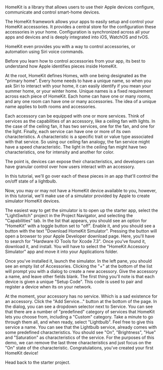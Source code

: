 HomeKit is a library that allows users to use their Apple devices configure, communicate and control smart-home devices.

The HomeKit framework allows your apps to easily setup and control your HomeKit accessories. It provides a central store for the configuration these accessories in your home. Configuration is synchronized across all your apps and devices and is deeply integrated into iOS, WatchOS and tvOS.

HomeKit even provides you with a way to control accessories, or automation using Siri voice commands.

Before you learn how to control accessories from your app, its best to understand how Apple identifies pieces inside HomeKit.

At the root, HomeKit defines Homes, with one being designated as the "primary home". Every home needs to have a unique name, so when you ask Siri to interact with your home, it can easily identify if you mean your summer home, or your winter home. Unique names is a fixed requirement across each piece of HomeKit. Each home can have one or many rooms, and any one room can have one or many accessories. The idea of a unique name applies to both rooms and accessories.

Each accessory can be equipped with one or more services. Think of services as the capabilities of an accessory, like a ceiling fan with lights. In the case of the ceiling fan, it has two services, one for the fan, and one for the light. Finally, each service can have one or more of its own characteristics. A characteristic is a specific trait or value type associated with that service. So using our ceiling fan analogy, the fan service might have a speed characteristic. The light in the ceiling fan might have two characteristics, one for intensity and another for color.

The point is, devices can expose their characteristics, and developers can have granular control over how users interact with an accessory.

In this tutorial, we'll go over each of these pieces in an app that'll control the on/off state of a lightbulb.

Now, you may or may not have a HomeKit device available to you, however, in this tutorial, we'll make use of a simulator provided by Apple to create simulator HomeKit devices.

The easiest way to get the simulator is to open up the starter app, select the "LightSwitch" project in the Project Navigator, and selecting the "Capabilities" tab. In the list that appears, you should see an option for "HomeKit" with a toggle button set to "off". Enable it, and you should see a button with the text "Download HomeKit Simulator". Pressing the button will open a browser to your Apple Developer download page. Here, you'll have to search for "Hardware IO Tools for Xcode 7.3". Once you've found it, download it, and install. You will have to select the "HomeKit Accessory Simulator" app and move it into your Applications folder.

Once you've installed it, launch the simulator. In the left pane, you should see an empty list of Accessories. Clicking the "+" at the bottom of the list will prompt you with a dialog to create a new accessory. Give the accessory a name, and leave other fields blank. The first thing you'll note is that each device is given a unique "Setup Code". This code is used to pair and register a device when its on your network.

At the moment, your accessory has no service. Which is a sad existence for an accessory. Click the "Add Service..." button at the bottom of the page. In the dialog, you can see a dropdown selector next to Service. You can see that there are a number of "predefined" category of services that HomeKit lets you choose from, including a "Custom" category. Take a minute to go through them all, and when ready, select "Lightbulb". Feel free to give this service a name. You can see that the Lightbulb service, already comes with some predefined characteristics. You should see "On", "Brightness", "Hue" and "Saturation" as characteristics of the service. For the purposes of this demo, we can remove the last three characteristics and just focus on the "On" state of the characteristic. Congratulations, you've created your first HomeKit device!

Head back to the starter project.
